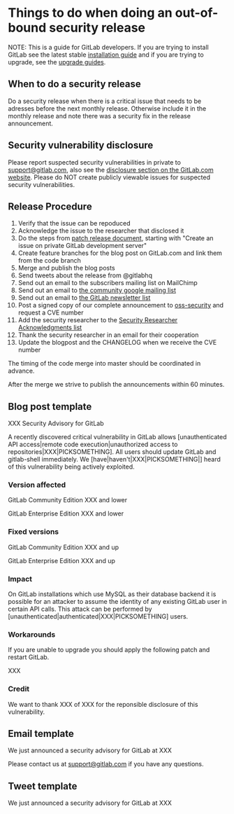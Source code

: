 # Things to do when doing an out-of-bound security release

NOTE: This is a guide for GitLab developers. If you are trying to install GitLab see the latest stable [installation guide](install/installation.md) and if you are trying to upgrade, see the [upgrade guides](update).

## When to do a security release

Do a security release when there is a critical issue that needs to be adresses before the next monthly release. Otherwise include it in the monthly release and note there was a security fix in the release announcement.

## Security vulnerability disclosure

Please report suspected security vulnerabilities in private to support@gitlab.com, also see the [disclosure section on the GitLab.com website](http://www.gitlab.com/disclosure/). Please do NOT create publicly viewable issues for suspected security vulnerabilities.

## Release Procedure

1. Verify that the issue can be repoduced
1. Acknowledge the issue to the researcher that disclosed it
1. Do the steps from [patch release document](doc/release/patch.md), starting with "Create an issue on private GitLab development server"
1. Create feature branches for the blog post on GitLab.com and link them from the code branch
1. Merge and publish the blog posts
1. Send tweets about the release from @gitlabhq
1. Send out an email to the subscribers mailing list on MailChimp
1. Send out an email to [the community google mailing list](https://groups.google.com/forum/#!forum/gitlabhq)
1. Send out an email to [the GitLab newsletter list](http://gitlab.us5.list-manage.com/subscribe?u=498dccd07cf3e9482bee33ba4&id=98a9a4992c)
1. Post a signed copy of our complete announcement to [oss-security](http://www.openwall.com/lists/oss-security/) and request a CVE number
1. Add the security researcher to the [Security Researcher Acknowledgments list](http://www.gitlab.com/vulnerability-acknowledgements/)
1. Thank the security researcher in an email for their cooperation
1. Update the blogpost and the CHANGELOG when we receive the CVE number

The timing of the code merge into master should be coordinated in advance.

After the merge we strive to publish the announcements within 60 minutes.

## Blog post template

XXX Security Advisory for GitLab

A recently discovered critical vulnerability in GitLab allows [unauthenticated API access|remote code execution|unauthorized access to repositories|XXX|PICKSOMETHING]. All users should update GitLab and gitlab-shell immediately. We [have|haven't|XXX|PICKSOMETHING|] heard of this vulnerability being actively exploited.

### Version affected

GitLab Community Edition XXX and lower

GitLab Enterprise Edition XXX and lower

### Fixed versions

GitLab Community Edition XXX and up

GitLab Enterprise Edition XXX and up

### Impact

On GitLab installations which use MySQL as their database backend it is possible for an attacker to assume the identity of any existing GitLab user in certain API calls. This attack can be performed by [unauthenticated|authenticated|XXX|PICKSOMETHING] users.

### Workarounds

If you are unable to upgrade you should apply the following patch and restart GitLab.

XXX

### Credit

We want to thank XXX of XXX for the reponsible disclosure of this vulnerability.

## Email template

We just announced a security advisory for GitLab at XXX

Please contact us at support@gitlab.com if you have any questions.

## Tweet template

We just announced a security advisory for GitLab at XXX
